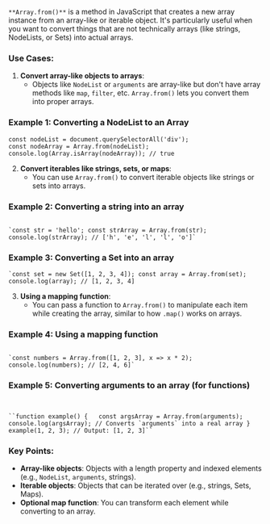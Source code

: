 
`**Array.from()**` is a method in JavaScript that creates a new array instance from an array-like or iterable object. It's particularly useful when you want to convert things that are not technically arrays (like strings, NodeLists, or Sets) into actual arrays.

### Use Cases:

1. **Convert array-like objects to arrays**:
    - Objects like `NodeList` or `arguments` are array-like but don't have array methods like `map`, `filter`, etc. `Array.from()` lets you convert them into proper arrays.

### Example 1: Converting a NodeList to an Array
```
const nodeList = document.querySelectorAll('div');
const nodeArray = Array.from(nodeList);
console.log(Array.isArray(nodeArray)); // true

```

2. **Convert iterables like strings, sets, or maps**:
    - You can use `Array.from()` to convert iterable objects like strings or sets into arrays.

### Example 2: Converting a string into an array

```

`const str = 'hello'; const strArray = Array.from(str); console.log(strArray); // ['h', 'e', 'l', 'l', 'o']`
```

### Example 3: Converting a Set into an array

```
`const set = new Set([1, 2, 3, 4]); const array = Array.from(set); console.log(array); // [1, 2, 3, 4]
```


3. **Using a mapping function**:
    - You can pass a function to `Array.from()` to manipulate each item while creating the array, similar to how `.map()` works on arrays.

### Example 4: Using a mapping function

```

`const numbers = Array.from([1, 2, 3], x => x * 2); console.log(numbers); // [2, 4, 6]`

```

### Example 5: Converting arguments to an array (for functions)

```


``function example() {   const argsArray = Array.from(arguments);   console.log(argsArray); // Converts `arguments` into a real array }  example(1, 2, 3); // Output: [1, 2, 3]``

```

### Key Points:

- **Array-like objects**: Objects with a length property and indexed elements (e.g., `NodeList`, `arguments`, strings).
- **Iterable objects**: Objects that can be iterated over (e.g., strings, Sets, Maps).
- **Optional map function**: You can transform each element while converting to an array.